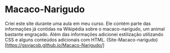 # Macaco-Narigudo
Criei este site durante uma aula em meu curso. Ele contém parte das informações já contidas na Wikipédia sobre o macaco-narigudo, um animal bastante engraçado. Além das informações adicionei estilização utilizando CSS e alguns conteúdos adicionais com HTML.
(Site-Macaco-narigudo)[https://gsvjacob.github.io/Macaco-Narigudo/]
